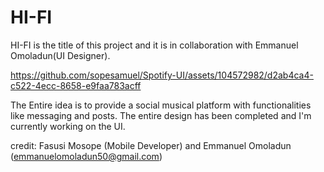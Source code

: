# HI-FI

HI-FI is the title of this project and it is in collaboration with Emmanuel Omoladun(UI Designer).


https://github.com/sopesamuel/Spotify-UI/assets/104572982/d2ab4ca4-c522-4ecc-8658-e9faa783acff


The Entire idea is to provide a social musical platform with functionalities like messaging and posts.
The entire design has been completed and I'm currently working on the UI.



credit: Fasusi Mosope (Mobile Developer) and Emmanuel Omoladun (emmanuelomoladun50@gmail.com)
